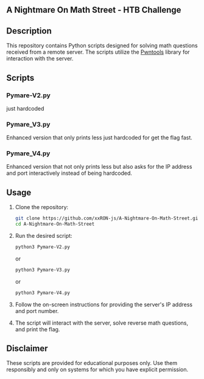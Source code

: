 ## A Nightmare On Math Street - HTB Challenge

## Description
This repository contains Python scripts designed for solving math questions received from a remote server. The scripts utilize the [Pwntools](https://docs.pwntools.com/) library for interaction with the server.

## Scripts

### Pymare-V2.py
just hardcoded

### Pymare_V3.py

Enhanced version that only prints less just hardcoded for get the flag fast.

### Pymare_V4.py

Enhanced version that not only prints less but also asks for the IP address and port interactively instead of being hardcoded.

## Usage

1. Clone the repository:

    ```bash
    git clone https://github.com/xxRON-js/A-Nightmare-On-Math-Street.git
    cd A-Nightmare-On-Math-Street
    ```

2. Run the desired script:

    ```bash
    python3 Pymare-V2.py
    ```

    or

    ```bash
    python3 Pymare-V3.py
    ```
    or

    ```bash
    python3 Pymare-V4.py
    ```


3. Follow the on-screen instructions for providing the server's IP address and port number.

4. The script will interact with the server, solve reverse math questions, and print the flag.

## Disclaimer

These scripts are provided for educational purposes only. Use them responsibly and only on systems for which you have explicit permission.

